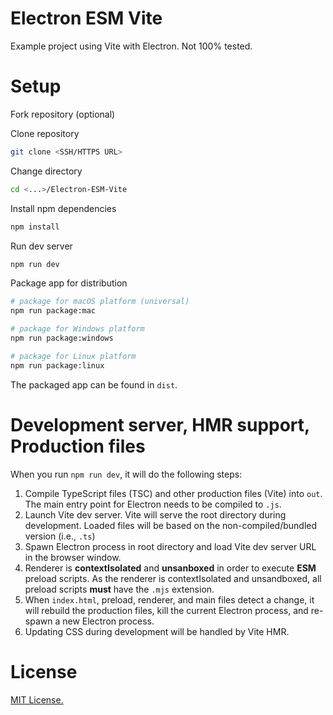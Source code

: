 # Electron ESM Vite

Example project using Vite with Electron. Not 100% tested.

# Setup

Fork repository (optional)

Clone repository

```bash
git clone <SSH/HTTPS URL>
```

Change directory

```bash
cd <...>/Electron-ESM-Vite
```

Install npm dependencies

```bash
npm install
```

Run dev server

```bash
npm run dev
```

Package app for distribution

```bash
# package for macOS platform (universal)
npm run package:mac

# package for Windows platform
npm run package:windows

# package for Linux platform
npm run package:linux
```

The packaged app can be found in `dist`.

# Development server, HMR support, Production files

When you run `npm run dev`, it will do the following steps:

1. Compile TypeScript files (TSC) and other production files (Vite) into `out`. The main entry point for Electron needs to be compiled to `.js`.
2. Launch Vite dev server. Vite will serve the root directory during development. Loaded files will be based on the non-compiled/bundled version (i.e., `.ts`)
3. Spawn Electron process in root directory and load Vite dev server URL in the browser window.
4. Renderer is **contextIsolated** and **unsanboxed** in order to execute **ESM** preload scripts. As the renderer is contextIsolated and unsandboxed, all preload scripts **must** have the `.mjs` extension.
5. When `index.html`, preload, renderer, and main files detect a change, it will rebuild the production files, kill the current Electron process, and re-spawn a new Electron process.
6. Updating CSS during development will be handled by Vite HMR.

# License

[MIT License.](https://github.com/alexwkleung/Electron-ESM-Vite/blob/main/LICENSE)